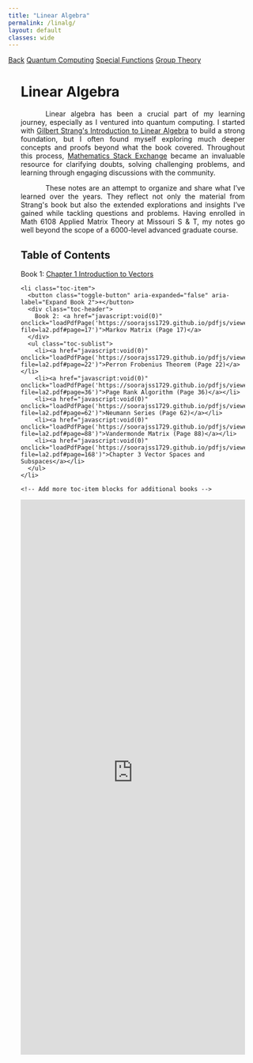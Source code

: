```yaml
---
title: "Linear Algebra"
permalink: /linalg/
layout: default
classes: wide
---
```


<div class="learning-topnav">
  <a href="/learning/">Back</a>
  <a href="/qc#">Quantum Computing</a>  
  <a href="/qc#">Special Functions</a>
  <a href="/grp/">Group Theory</a>  
</div>

<style>
.learning-content {
  margin-left: 5%;
  margin-right: 5%;
  max-width: 35cm;
}
.text-block {
    text-align: justify;
    text-indent: 50px;
    max-width: 35cm;
}

/* Add vertical spacing below the Table of Contents */
ul.toc-sublist {
  margin-bottom: 1.5em; /* Adjust this value for more or less vertical space */
}
/* Remove default numbering and padding from the main ordered list */
ol.collapsible-toc {
  list-style-type: none;
  padding-left: 0;
  margin-left: 0;
}

/* TOC Styles */
.collapsible-toc .toc-item {
  margin-bottom: 0.5em;
  position: relative;
}

/* Style for the toggle button */
.toggle-button {
  background: none;
  border: none;
  cursor: pointer;
  font-size: 1em;
  margin-right: 0.5em;
  position: absolute;
  left: -1.5em;
  top: 0;
  padding: 0;
  line-height: 1;
}

/* Initial state: show '+' */
.toggle-button::before {
  content: '+';
  display: inline-block;
  transition: transform 0.3s;
}

/* When expanded: show '−' */
.collapsible-toc .toc-item.expanded .toggle-button::before {
  content: '−';
  transform: rotate(180deg);
}

/* Style the nested sublists */
.collapsible-toc .toc-sublist {
  list-style-type: square; /* Options: disc, circle, square */
  padding-left: 1.5em;
  display: none; /* Hidden by default */
}

/* Show sublist when expanded */
.collapsible-toc .toc-item.expanded .toc-sublist {
  display: block;
}

/* Hover Behavior for Desktop */
@media (min-width: 768px) {
  .toc-header:hover + .toc-sublist {
    display: block;
  }
  
  .toggle-button {
    display: none; /* Hide toggle buttons on desktop */
  }
}

/* Click Behavior for Mobile */
@media (max-width: 767px) {
  .toggle-button {
    display: inline; /* Show toggle buttons on mobile */
  }
}

/* Indicate clickable headers with focus styles */
.collapsible-toc .toc-header:focus {
  outline: 2px solid #000;
}
</style>

<script>
function loadPdfPage(pdfUrl) {
  document.getElementById('pdf-viewer').src = pdfUrl;
  document.getElementById('pdf-viewer-container').scrollIntoView({ behavior: 'smooth' });
}

document.addEventListener('DOMContentLoaded', function() {
  const toggleButtons = document.querySelectorAll('.toggle-button');

  toggleButtons.forEach(button => {
    button.addEventListener('click', function(event) {
      event.stopPropagation(); // Prevent the click from triggering parent elements
      const tocItem = this.closest('.toc-item');
      const isExpanded = tocItem.classList.toggle('expanded');
      this.setAttribute('aria-expanded', isExpanded);
    });

    // Allow toggling with Enter and Space keys for accessibility
    button.addEventListener('keydown', function(event) {
      if (event.key === 'Enter' || event.key === ' ') {
        event.preventDefault();
        this.click();
      }
    });
  });
});
</script>

<div class="learning-content">
  <h1>Linear Algebra</h1>

  <a name="linear-algebra"></a>
  <div class="text-block">
   <p>Linear algebra has been a crucial part of my learning journey, especially as I ventured into quantum computing. I started with <a href="https://archive.org/details/gilbert-strang-introduction-to-linear-algebra-fifth-edition/page/504/mode/2up">Gilbert Strang's Introduction to Linear Algebra</a> to build a strong foundation, but I often found myself exploring much deeper concepts and proofs beyond what the book covered. Throughout this process, <a href="https://math.stackexchange.com/users/223599/sooraj-soman">Mathematics Stack Exchange</a> became an invaluable resource for clarifying doubts, solving challenging problems, and learning through engaging discussions with the community.</p>
   <p>These notes are an attempt to organize and share what I’ve learned over the years. They reflect not only the material from Strang's book but also the extended explorations and insights I’ve gained while tackling questions and problems. Having enrolled in Math 6108 Applied Matrix Theory at Missouri S & T, my notes go well beyond the scope of a 6000-level advanced graduate course.</p>
  </div>

  <h2 id="toc">Table of Contents</h2>

  <ol class="collapsible-toc">
    <li class="toc-item">
      <button class="toggle-button" aria-expanded="false" aria-label="Expand Book 1">+</button>
      <div class="toc-header">
        Book 1: <a href="javascript:void(0)" onclick="loadPdfPage('https://soorajss1729.github.io/pdfjs/viewer.html?file=la1.pdf#page=3')">Chapter 1 Introduction to Vectors</a>
      </div>
      <ul class="toc-sublist">
        <li>n Dimensional Cube <a href="javascript:void(0)" onclick="loadPdfPage('https://soorajss1729.github.io/pdfjs/viewer.html?file=la1.pdf#page=22')">(Page 22)</a>, <a href="javascript:void(0)" onclick="loadPdfPage('https://soorajss1729.github.io/pdfjs/viewer.html?file=la1.pdf#page=36')">(Page 36)</a></li>
        <li><a href="javascript:void(0)" onclick="loadPdfPage('https://soorajss1729.github.io/pdfjs/viewer.html?file=la1.pdf#page=57')">Chapter 2 Solving Linear Equations</a></li>
        <li><a href="javascript:void(0)" onclick="loadPdfPage('https://soorajss1729.github.io/pdfjs/viewer.html?file=la1.pdf#page=17')">Matrix Multiplication Methods (Page 71)</a></li>
        <li><a href="javascript:void(0)" onclick="loadPdfPage('https://soorajss1729.github.io/pdfjs/viewer.html?file=la1.pdf#page=76')">Block Matrix (Page 76)</a></li>
        <li><a href="javascript:void(0)" onclick="loadPdfPage('https://soorajss1729.github.io/pdfjs/viewer.html?file=la1.pdf#page=92')">Gershgorin Circle Theorem (Page 92)</a></li>
        <li><a href="javascript:void(0)" onclick="loadPdfPage('https://soorajss1729.github.io/pdfjs/viewer.html?file=la1.pdf#page=97')">LU Factorization (Page 97)</a></li>
      </ul>
    </li>
    
    <li class="toc-item">
      <button class="toggle-button" aria-expanded="false" aria-label="Expand Book 2">+</button>
      <div class="toc-header">
        Book 2: <a href="javascript:void(0)" onclick="loadPdfPage('https://soorajss1729.github.io/pdfjs/viewer.html?file=la2.pdf#page=17')">Markov Matrix (Page 17)</a>
      </div>
      <ul class="toc-sublist">
        <li><a href="javascript:void(0)" onclick="loadPdfPage('https://soorajss1729.github.io/pdfjs/viewer.html?file=la2.pdf#page=22')">Perron Frobenius Theorem (Page 22)</a></li>
        <li><a href="javascript:void(0)" onclick="loadPdfPage('https://soorajss1729.github.io/pdfjs/viewer.html?file=la2.pdf#page=36')">Page Rank Algorithm (Page 36)</a></li>
        <li><a href="javascript:void(0)" onclick="loadPdfPage('https://soorajss1729.github.io/pdfjs/viewer.html?file=la2.pdf#page=62')">Neumann Series (Page 62)</a></li>
        <li><a href="javascript:void(0)" onclick="loadPdfPage('https://soorajss1729.github.io/pdfjs/viewer.html?file=la2.pdf#page=88')">Vandermonde Matrix (Page 88)</a></li>
        <li><a href="javascript:void(0)" onclick="loadPdfPage('https://soorajss1729.github.io/pdfjs/viewer.html?file=la2.pdf#page=168')">Chapter 3 Vector Spaces and Subspaces</a></li>
      </ul>
    </li>

    <!-- Add more toc-item blocks for additional books -->
  </ol>

  <div id="pdf-viewer-container" style="width: 100%; display: flex; justify-content: center;">
    <iframe id="pdf-viewer"
      src="https://soorajss1729.github.io/pdfjs/viewer.html?file=la1.pdf&zoom=110"
      style="width: 210mm; height: 297mm; border: none;">
    </iframe>
  </div>
</div>

